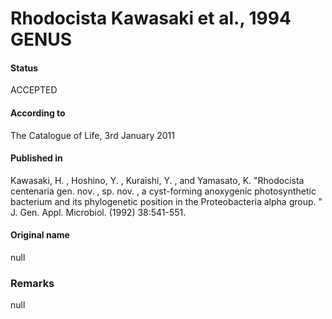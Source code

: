 # Rhodocista Kawasaki et al., 1994 GENUS

#### Status
ACCEPTED

#### According to
The Catalogue of Life, 3rd January 2011

#### Published in
Kawasaki, H. , Hoshino, Y. , Kuraishi, Y. , and Yamasato, K. "Rhodocista centenaria gen. nov. , sp. nov. , a cyst-forming anoxygenic photosynthetic bacterium and its phylogenetic position in the Proteobacteria alpha group. " J. Gen. Appl. Microbiol. (1992) 38:541-551.

#### Original name
null

### Remarks
null